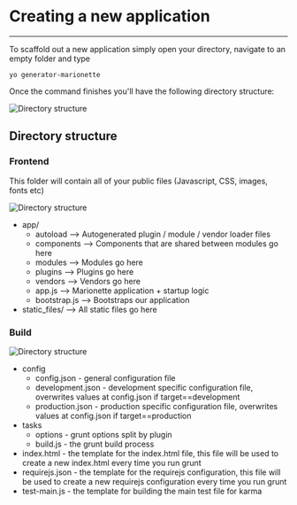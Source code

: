 # Creating a new application
-------------

To scaffold out a new application simply open your directory, navigate to an empty folder and type

```
yo generator-marionette
```

Once the command finishes you'll have the following directory structure:

![Directory structure](http://puu.sh/8BuNF.png)

## Directory structure
### Frontend

This folder will contain all of your public files (Javascript, CSS, images, fonts etc)

![Directory structure](http://puu.sh/9oP4D/fb7783b908.png)

- app/
    * autoload              --> Autogenerated plugin / module / vendor loader files
    * components            --> Components that are shared between modules go here
    * modules               --> Modules go here
    * plugins               --> Plugins go here
    * vendors               --> Vendors go here
    * app.js                --> Marionette application + startup logic
    * bootstrap.js          --> Bootstraps our application
- static_files/             --> All static files go here


### Build

![Directory structure](http://puu.sh/8TMfu.png)

* config
    * config.json       - general configuration file
    * development.json  - development specific configuration file, overwrites values at config.json if target==development
    * production.json   - production specific configuration file, overwrites values at config.json if target==production
* tasks
    * options           - grunt options split by plugin
    * build.js          - the grunt build process
* index.html            - the template for the index.html file, this file will be used to create a new index.html every time you run grunt
* requirejs.json        - the template for the requirejs configuration, this file will be used to create a new requirejs configuration every time you run grunt
* test-main.js          - the template for building the main test file for karma